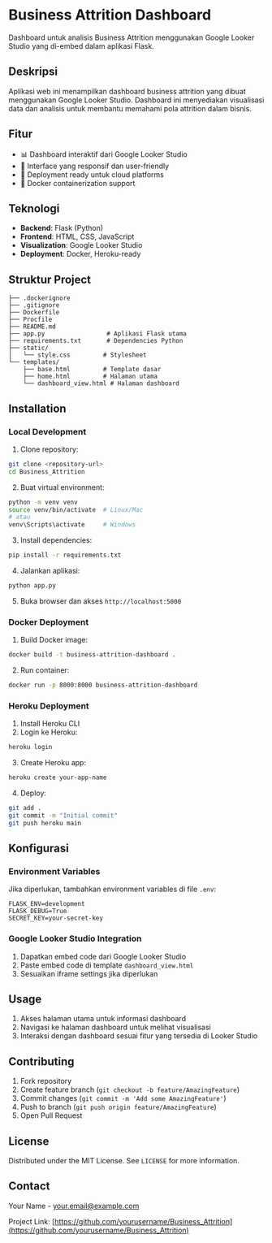# Business Attrition Dashboard

Dashboard untuk analisis Business Attrition menggunakan Google Looker Studio yang di-embed dalam aplikasi Flask.

## Deskripsi

Aplikasi web ini menampilkan dashboard business attrition yang dibuat menggunakan Google Looker Studio. Dashboard ini menyediakan visualisasi data dan analisis untuk membantu memahami pola attrition dalam bisnis.

## Fitur

- 📊 Dashboard interaktif dari Google Looker Studio
- 🎨 Interface yang responsif dan user-friendly
- 🚀 Deployment ready untuk cloud platforms
- 🐳 Docker containerization support

## Teknologi

- **Backend**: Flask (Python)
- **Frontend**: HTML, CSS, JavaScript
- **Visualization**: Google Looker Studio
- **Deployment**: Docker, Heroku-ready

## Struktur Project

```
├── .dockerignore
├── .gitignore
├── Dockerfile
├── Procfile
├── README.md
├── app.py                 # Aplikasi Flask utama
├── requirements.txt       # Dependencies Python
├── static/
│   └── style.css         # Stylesheet
└── templates/
    ├── base.html         # Template dasar
    ├── home.html         # Halaman utama
    └── dashboard_view.html # Halaman dashboard
```

## Installation

### Local Development

1. Clone repository:
```bash
git clone <repository-url>
cd Business_Attrition
```

2. Buat virtual environment:
```bash
python -m venv venv
source venv/bin/activate  # Linux/Mac
# atau
venv\Scripts\activate     # Windows
```

3. Install dependencies:
```bash
pip install -r requirements.txt
```

4. Jalankan aplikasi:
```bash
python app.py
```

5. Buka browser dan akses `http://localhost:5000`

### Docker Deployment

1. Build Docker image:
```bash
docker build -t business-attrition-dashboard .
```

2. Run container:
```bash
docker run -p 8000:8000 business-attrition-dashboard
```

### Heroku Deployment

1. Install Heroku CLI
2. Login ke Heroku:
```bash
heroku login
```

3. Create Heroku app:
```bash
heroku create your-app-name
```

4. Deploy:
```bash
git add .
git commit -m "Initial commit"
git push heroku main
```

## Konfigurasi

### Environment Variables

Jika diperlukan, tambahkan environment variables di file `.env`:

```
FLASK_ENV=development
FLASK_DEBUG=True
SECRET_KEY=your-secret-key
```

### Google Looker Studio Integration

1. Dapatkan embed code dari Google Looker Studio
2. Paste embed code di template `dashboard_view.html`
3. Sesuaikan iframe settings jika diperlukan

## Usage

1. Akses halaman utama untuk informasi dashboard
2. Navigasi ke halaman dashboard untuk melihat visualisasi
3. Interaksi dengan dashboard sesuai fitur yang tersedia di Looker Studio

## Contributing

1. Fork repository
2. Create feature branch (`git checkout -b feature/AmazingFeature`)
3. Commit changes (`git commit -m 'Add some AmazingFeature'`)
4. Push to branch (`git push origin feature/AmazingFeature`)
5. Open Pull Request

## License

Distributed under the MIT License. See `LICENSE` for more information.

## Contact

Your Name - your.email@example.com

Project Link: [https://github.com/yourusername/Business_Attrition](https://github.com/yourusername/Business_Attrition)